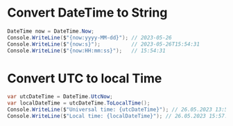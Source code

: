 # Convert DateTime to String

```c#
DateTime now = DateTime.Now;
Console.WriteLine($"{now:yyyy-MM-dd}"); // 2023-05-26
Console.WriteLine($"{now:s}");          // 2023-05-26T15:54:31
Console.WriteLine($"{now:HH:mm:ss}");   // 15:54:31
```

# Convert UTC to local Time

```c#
var utcDateTime = DateTime.UtcNow;
var localDateTime = utcDateTime.ToLocalTime();
Console.WriteLine($"Universal time: {utcDateTime}"); // 26.05.2023 13:57:21
Console.WriteLine($"Local time: {localDateTime}"); // 26.05.2023 15:57:21
```